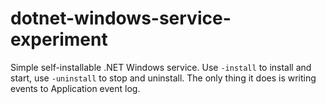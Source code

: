 dotnet-windows-service-experiment
=================================

Simple self-installable .NET Windows service. Use `-install` to install and start, use `-uninstall` to stop and uninstall. The only thing it does is writing events to Application event log.
